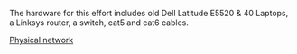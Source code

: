 
The hardware for this effort includes old Dell Latitude E5520 & 40 Laptops, a Linksys router, a switch, cat5 and cat6 cables. 

[Physical network](/images/network.png)


